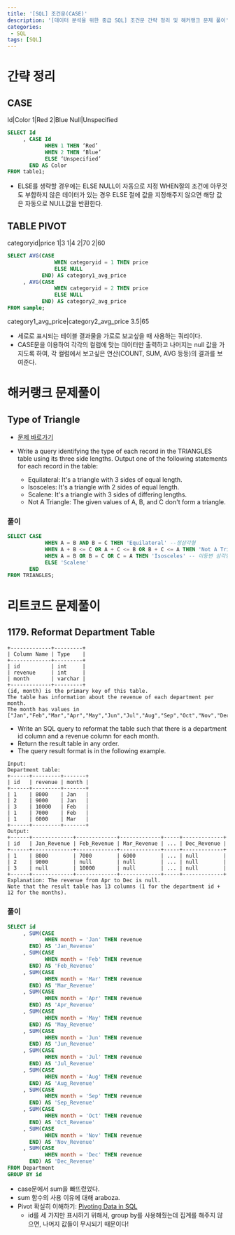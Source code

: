 ```yaml
---
title: '[SQL] 조건문(CASE)'
description: '[데이터 분석을 위한 중급 SQL] 조건문 간략 정리 및 해커랭크 문제 풀이'
categories:
 - SQL
tags: [SQL]
---
```


# 간략 정리

## CASE

Id|Color
1|Red
2|Blue
Null|Unspecified

```sql
SELECT Id
     , CASE Id
            WHEN 1 THEN ‘Red’
            WHEN 2 THEN ‘Blue’
            ELSE ‘Unspecified’
       END AS Color
FROM table1;
```

- ELSE를 생략할 경우에는 ELSE NULL이 자동으로 지정 WHEN절의 조건에 아무것도 부합하지 않은 데이터가 있는 경우 ELSE 절에 값을 지정해주지 않으면 해당 값은 자동으로 NULL값을 반환한다.

## TABLE PIVOT

categoryid|price
1|3
1|4
2|70
2|60

```sql
SELECT AVG(CASE
               WHEN categoryid = 1 THEN price
               ELSE NULL
           END) AS category1_avg_price
     , AVG(CASE
               WHEN categoryid = 2 THEN price
               ELSE NULL
           END) AS category2_avg_price
FROM sample;
```

category1_avg_price|category2_avg_price
3.5|65

- 세로로 표시되는 테이블 결과물을 가로로 보고싶을 때 사용하는 쿼리이다.
- CASE문을 이용하여 각각의 컬럼에 맞는 데이터만 출력하고 나머지는 null 값을 가지도록 하여, 각 컬럼에서 보고싶은 연산(COUNT, SUM, AVG 등등)의 결과를 보여준다.

# 해커랭크 문제풀이

## Type of Triangle

- [문제 바로가기](https://www.hackerrank.com/challenges/what-type-of-triangle/problem?h_r=internal-search)

- Write a query identifying the type of each record in the TRIANGLES table using its three side lengths. Output one of the following statements for each record in the table:
    - Equilateral: It's a triangle with 3 sides of equal length.
    - Isosceles: It's a triangle with 2 sides of equal length.
    - Scalene: It's a triangle with 3 sides of differing lengths.
    - Not A Triangle: The given values of A, B, and C don't form a triangle.

### 풀이

```sql
SELECT CASE
            WHEN A = B AND B = C THEN 'Equilateral' --정삼각형
            WHEN A + B <= C OR A + C <= B OR B + C <= A THEN 'Not A Triangle' -- 삼각형이 아님
            WHEN A = B OR B = C OR C = A THEN 'Isosceles' -- 이등변 삼각형
            ELSE 'Scalene'
       END
FROM TRIANGLES;
```

# 리트코드 문제풀이

## 1179. Reformat Department Table

```
+-------------+---------+
| Column Name | Type    |
+-------------+---------+
| id          | int     |
| revenue     | int     |
| month       | varchar |
+-------------+---------+
(id, month) is the primary key of this table.
The table has information about the revenue of each department per month.
The month has values in ["Jan","Feb","Mar","Apr","May","Jun","Jul","Aug","Sep","Oct","Nov","Dec"].
```

- Write an SQL query to reformat the table such that there is a department id column and a revenue column for each month.
- Return the result table in any order.
- The query result format is in the following example.

```
Input: 
Department table:
+------+---------+-------+
| id   | revenue | month |
+------+---------+-------+
| 1    | 8000    | Jan   |
| 2    | 9000    | Jan   |
| 3    | 10000   | Feb   |
| 1    | 7000    | Feb   |
| 1    | 6000    | Mar   |
+------+---------+-------+
Output: 
+------+-------------+-------------+-------------+-----+-------------+
| id   | Jan_Revenue | Feb_Revenue | Mar_Revenue | ... | Dec_Revenue |
+------+-------------+-------------+-------------+-----+-------------+
| 1    | 8000        | 7000        | 6000        | ... | null        |
| 2    | 9000        | null        | null        | ... | null        |
| 3    | null        | 10000       | null        | ... | null        |
+------+-------------+-------------+-------------+-----+-------------+
Explanation: The revenue from Apr to Dec is null.
Note that the result table has 13 columns (1 for the department id + 12 for the months).
```

### 풀이

```sql
SELECT id
     , SUM(CASE
            WHEN month = 'Jan' THEN revenue
       END) AS 'Jan_Revenue'
     , SUM(CASE
            WHEN month = 'Feb' THEN revenue
       END) AS 'Feb_Revenue'
     , SUM(CASE
            WHEN month = 'Mar' THEN revenue
       END) AS 'Mar_Revenue'
     , SUM(CASE
            WHEN month = 'Apr' THEN revenue
       END) AS 'Apr_Revenue'
     , SUM(CASE
            WHEN month = 'May' THEN revenue
       END) AS 'May_Revenue'
     , SUM(CASE
            WHEN month = 'Jun' THEN revenue
       END) AS 'Jun_Revenue'
     , SUM(CASE
            WHEN month = 'Jul' THEN revenue
       END) AS 'Jul_Revenue'
     , SUM(CASE
            WHEN month = 'Aug' THEN revenue
       END) AS 'Aug_Revenue'
     , SUM(CASE
            WHEN month = 'Sep' THEN revenue
       END) AS 'Sep_Revenue'
     , SUM(CASE
            WHEN month = 'Oct' THEN revenue
       END) AS 'Oct_Revenue'
     , SUM(CASE
            WHEN month = 'Nov' THEN revenue
       END) AS 'Nov_Revenue'
     , SUM(CASE
            WHEN month = 'Dec' THEN revenue
       END) AS 'Dec_Revenue'
FROM Department
GROUP BY id
```

- case문에서 sum을 빠뜨렸었다.
- sum 함수의 사용 이유에 대해 araboza.
- Pivot 확실히 이해하기: [Pivoting Data in SQL](https://mode.com/sql-tutorial/sql-pivot-table/)
     - id를 세 가지만 표시하기 위해서, group by를 사용해줬는데 집계를 해주지 않으면, 나머지 값들이 무시되기 때문이다!
